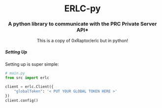 <h1 align="center">ERLC-py</h1>

<h3 align="center">A python library to communicate with the PRC Private Server API*</h3>
<p align="center">This is a copy of 0xRaptor/erlc but in python!</p>

<h5>Setting Up</h5>

Setting up is super simple:
```py
# main.py
from src import erlc

client = erlc.Client({
    "globalToken": '< PUT YOUR GLOBAL TOKEN HERE >'
})
client.config()
```